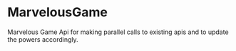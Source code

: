 # MarvelousGame
 Marvelous Game Api for making parallel calls to existing apis and to update the powers accordingly. 

